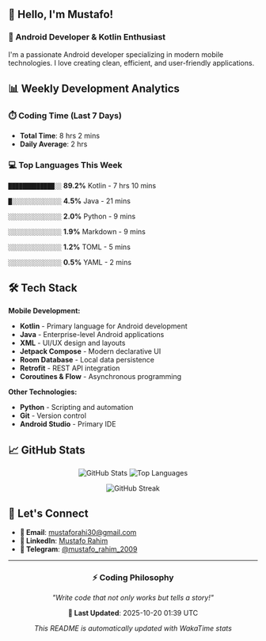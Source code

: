 ## 👋 Hello, I'm Mustafo!

### 🚀 Android Developer & Kotlin Enthusiast

I'm a passionate Android developer specializing in modern mobile technologies. I love creating clean, efficient, and user-friendly applications.

## 📊 Weekly Development Analytics

### ⏱️ Coding Time (Last 7 Days)
- **Total Time**: 8 hrs 2 mins
- **Daily Average**: 2 hrs

### 💻 Top Languages This Week


`█████████████░░` **89.2%** Kotlin - 7 hrs 10 mins

`█░░░░░░░░░░░░░░` **4.5%** Java - 21 mins

`░░░░░░░░░░░░░░░` **2.0%** Python - 9 mins

`░░░░░░░░░░░░░░░` **1.9%** Markdown - 9 mins

`░░░░░░░░░░░░░░░` **1.2%** TOML - 5 mins

`░░░░░░░░░░░░░░░` **0.5%** YAML - 2 mins


## 🛠️ Tech Stack

**Mobile Development:**
- **Kotlin** - Primary language for Android development
- **Java** - Enterprise-level Android applications  
- **XML** - UI/UX design and layouts
- **Jetpack Compose** - Modern declarative UI
- **Room Database** - Local data persistence
- **Retrofit** - REST API integration
- **Coroutines & Flow** - Asynchronous programming

**Other Technologies:**
- **Python** - Scripting and automation
- **Git** - Version control
- **Android Studio** - Primary IDE

## 📈 GitHub Stats

<div align="center">

![GitHub Stats](https://github-readme-stats.vercel.app/api?username=Developer-Mustafo&show_icons=true&theme=radical&hide_border=true)
![Top Languages](https://github-readme-stats.vercel.app/api/top-langs/?username=Developer-Mustafo&layout=compact&theme=radical&hide_border=true)

![GitHub Streak](https://github-readme-streak-stats.herokuapp.com/?user=Developer-Mustafo&theme=radical&hide_border=true)

</div>

## 🤝 Let's Connect

- **📧 Email**: mustaforahi30@gmail.com
- **💼 LinkedIn**: [Mustafo Rahim](https://www.linkedin.com/in/mustafo-rahim-4a0384324)
- **📱 Telegram**: [@mustafo_rahim_2009](https://t.me/mustafo_rahim_2009)

---

<div align="center">

### ⚡ Coding Philosophy
*"Write code that not only works but tells a story!"*

**📅 Last Updated**: 2025-10-20 01:39 UTC

*This README is automatically updated with WakaTime stats*

</div>
